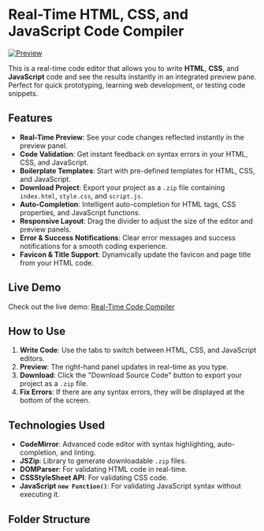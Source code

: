 # Real-Time HTML, CSS, and JavaScript Code Compiler

[![Preview](https://img.shields.io/badge/Preview-Live-brightgreen )](https://zarcodex.github.io/hrml-css-js-compiler/ )

This is a real-time code editor that allows you to write **HTML**, **CSS**, and **JavaScript** code and see the results instantly in an integrated preview pane. Perfect for quick prototyping, learning web development, or testing code snippets.

## Features

- **Real-Time Preview**: See your code changes reflected instantly in the preview panel.
- **Code Validation**: Get instant feedback on syntax errors in your HTML, CSS, and JavaScript.
- **Boilerplate Templates**: Start with pre-defined templates for HTML, CSS, and JavaScript.
- **Download Project**: Export your project as a `.zip` file containing `index.html`, `style.css`, and `script.js`.
- **Auto-Completion**: Intelligent auto-completion for HTML tags, CSS properties, and JavaScript functions.
- **Responsive Layout**: Drag the divider to adjust the size of the editor and preview panels.
- **Error & Success Notifications**: Clear error messages and success notifications for a smooth coding experience.
- **Favicon & Title Support**: Dynamically update the favicon and page title from your HTML code.

## Live Demo

Check out the live demo: [Real-Time Code Compiler](https://zarcodex.github.io/hrml-css-js-compiler/ )

## How to Use

1. **Write Code**: Use the tabs to switch between HTML, CSS, and JavaScript editors.
2. **Preview**: The right-hand panel updates in real-time as you type.
3. **Download**: Click the "Download Source Code" button to export your project as a `.zip` file.
4. **Fix Errors**: If there are any syntax errors, they will be displayed at the bottom of the screen.

## Technologies Used

- **CodeMirror**: Advanced code editor with syntax highlighting, auto-completion, and linting.
- **JSZip**: Library to generate downloadable `.zip` files.
- **DOMParser**: For validating HTML code in real-time.
- **CSSStyleSheet API**: For validating CSS code.
- **JavaScript `new Function()`**: For validating JavaScript syntax without executing it.

## Folder Structure
